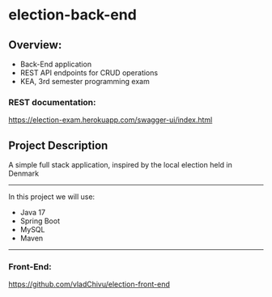 # election-back-end

## Overview:

<ul>
 <li> Back-End application </li>
 <li> REST API endpoints for CRUD operations </li> 
 <li> KEA, 3rd semester programming exam </li> 
</ul>

### REST documentation:
https://election-exam.herokuapp.com/swagger-ui/index.html

## Project Description

A simple full stack application, inspired by the local election held in Denmark </li>

<hr>

In this project we will use:

<ul>
  <li>Java 17</li>
  <li>Spring Boot</li>
  <li>MySQL</li>
  <li>Maven</li>
 </ul>
<hr>

### Front-End:
https://github.com/vladChivu/election-front-end
